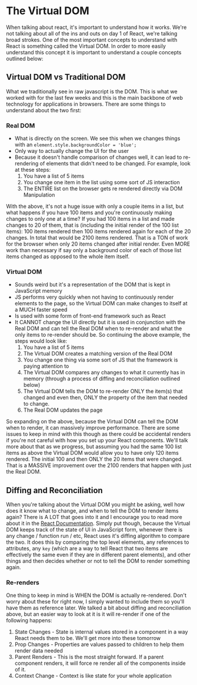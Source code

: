 # The Virtual DOM

When talking about react, it's important to understand how it works. We're not talking about all of the ins and outs on day 1 of React, we're talking broad strokes. One of the most important concepts to understand with React is something called the Virtual DOM. In order to more easily understand this concept it is important to understand a couple concepts outlined below:

## Virtual DOM vs Traditional DOM

What we traditionally see in raw javascript is the DOM. This is what we worked with for the last few weeks and this is the main backbone of web technology for applications in browsers. There are some things to understand about the two first:

### Real DOM

- What is directly on the screen. We see this when we changes things with an `element.style.backgroundColor = 'blue';`
- Only way to actually change the UI for the user
- Because it doesn't handle comparison of changes well, it can lead to re-rendering of elements that didn't need to be changed. For example, look at these steps:
  1. You have a list of 5 items
  2. You change one item in the list using some sort of JS interaction
  3. The ENTIRE list on the browser gets re rendered directly via DOM Manipulation

With the above, it's not a huge issue with only a couple items in a list, but what happens if you have 100 items and you're continuously making changes to only one at a time? If you had 100 items in a list and made changes to 20 of them, that is (including the initial render of the 100 list items): 100 items rendered then 100 items rendered again for each of the 20 changes. In total that would be 2100 items rendered. That is a TON of work for the browser when only 20 items changed after initial render. Even MORE work than necessary if say only a background color of each of those list items changed as opposed to the whole item itself.

### Virtual DOM

- Sounds weird but it's a representation of the DOM that is kept in JavaScript memory
- JS performs very quickly when not having to continuously render elements to the page, so the Virtual DOM can make changes to itself at a MUCH faster speed
- Is used with some form of front-end framework such as React
- It CANNOT change the UI directly but it is used in conjunction with the Real DOM and can tell the Real DOM when to re-render and what the only items to re-render should be. So continuing the above example, the steps would look like:
  1. You have a list of 5 items
  2. The Virtual DOM creates a matching version of the Real DOM
  3. You change one thing via some sort of JS that the framework is paying attention to
  4. The Virtual DOM compares any changes to what it currently has in memory (through a process of diffing and reconciliation outlined below)
  5. The Virtual DOM tells the DOM to re-render ONLY the item(s) that changed and even then, ONLY the property of the item that needed to change.
  6. The Real DOM updates the page

So expanding on the above, because the Virtual DOM can tell the DOM when to render, it can massively improve performance. There are some issues to keep in mind with this though as there could be accidental renders if you're not careful with how you set up your React components. We'll talk more about that as we progress, but assuming you had the same 100 list items as above the Virtual DOM would allow you to have only 120 items rendered. The initial 100 and then ONLY the 20 items that were changed. That is a MASSIVE improvement over the 2100 renders that happen with just the Real DOM.

## Diffing and Reconciliation

When you're talking about the Virtual DOM you might be asking, well how does it know what to change, and when to tell the DOM to render items again? There is A LOT that goes into it and I encourage you to read more about it in the [React Documentation](https://reactjs.org/docs/reconciliation.html). Simply put though, because the Virtual DOM keeps track of the state of UI in JavaScript form, whenever there is any change / function run / etc, React uses it's diffing algorithm to compare the two. It does this by comparing the top level elements, any references to attributes, any `key` (which are a way to tell React that two items are effectively the same even if they are in different parent elements), and other things and then decides whether or not to tell the DOM to render something again.

### Re-renders

One thing to keep in mind is WHEN the DOM is actually re-rendered. Don't worry about these for right now, I simply wanted to include them so you'll have them as reference later. We talked a bit about diffing and reconciliation above, but an easier way to look at it is it will re-render if one of the following happens:

1. State Changes - State is internal values stored in a component in a way React needs them to be. We'll get more into these tomorrow
2. Prop Changes - Properties are values passed to children to help them render data needed
3. Parent Renders - This is the most straight forward. If a parent component renders, it will force re render all of the components inside of it.
4. Context Change - Context is like state for your whole application
